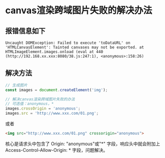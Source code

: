 # canvas渲染跨域图片失败的解决办法

## 报错信息如下

`
Uncaught DOMException: Failed to execute 'toDataURL' on 'HTMLCanvasElement': Tainted canvases may not be exported. at HTMLImageElement.images.onload (eval at 440 (http://192.168.xx.xxx:8080/38.js:247:1), <anonymous>:158:26)
`

## 解决方法
```javascript
// 生成图片
const images = document.createElement('img');

// 解决canvas渲染跨域图片失败的办法
// 可选值：anonymous，*
images.crossOrigin = 'anonymous';
images.src = 'http://www.xxx.com/01.png';
```

或者

```html
<img src="http://www.xxx.com/01.png" crossorigin="anonymous">
```

核心是请求头中包含了 Origin: "anonymous"或"*" 字段，响应头中就会附加上 Access-Control-Allow-Origin: * 字段，问题解决。